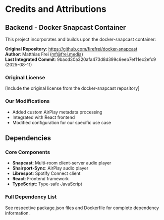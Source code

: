 # Credits and Attributions

## Backend - Docker Snapcast Container

This project incorporates and builds upon the docker-snapcast container:

**Original Repository**: https://github.com/firefrei/docker-snapcast  
**Author**: Matthias Frei (mf@frei.media)  
**Last Integrated Commit**: 9bacd30a320afa473d8d399c6eeb7ef11ec2efc9 (2025-08-11)

### Original License
[Include the original license from the docker-snapcast repository]

### Our Modifications
- Added custom AirPlay metadata processing
- Integrated with React frontend
- Modified configuration for our specific use case

## Dependencies

### Core Components
- **Snapcast**: Multi-room client-server audio player
- **Shairport-Sync**: AirPlay audio player
- **Librespot**: Spotify Connect client
- **React**: Frontend framework
- **TypeScript**: Type-safe JavaScript

### Full Dependency List
See respective package.json files and Dockerfile for complete dependency information.
